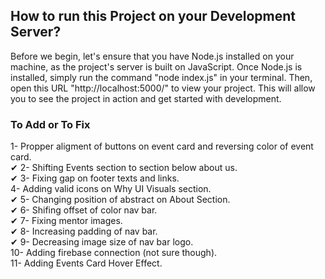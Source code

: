 ## How to run this Project on your Development Server?

Before we begin, let's ensure that you have Node.js installed on your machine, as the project's server is built on JavaScript. Once Node.js is installed, simply run the command "node index.js" in your terminal. Then, open this URL "http://localhost:5000/" to view your project. This will allow you to see the project in action and get started with development.

### To Add or To Fix
  1- Propper aligment of buttons on event card and reversing color of event card.<br/>
✔ 2- Shifting Events section to section below about us.<br/>
✔  3- Fixing gap on footer texts and links.<br/>
  4- Adding valid icons on Why UI Visuals section.<br/>
✔  5- Changing position of abstract on About Section.<br/>
✔ 6- Shifing offset of color nav bar.<br/>
✔   7- Fixing mentor images.<br/>
✔   8- Increasing padding of nav bar.<br/>
✔   9- Decreasing image size of nav bar logo.<br/>
   10- Adding firebase connection (not sure though).<br/>
   11- Adding Events Card Hover Effect.<br/>